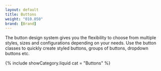 ```yaml
---
layout: default
title: Buttons
weight: "010.050"
brand: [Brand]
---
```


<div class="col-sm-7 col-sm-offset-5 category-head">
	The button design system gives you the flexibility to choose from multiple styles, sizes and configurations depending on your needs. Use the button classes
	to quickly create styled buttons, groups of buttons, dropdown buttons etc.
</div>

{% include showCategory.liquid  cat = "Buttons" %}